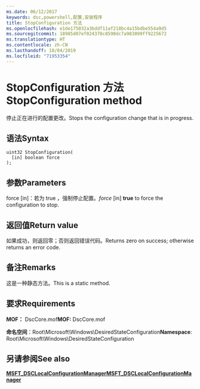 ```yaml
---
ms.date: 06/12/2017
keywords: dsc,powershell,配置,安装程序
title: StopConfiguration 方法
ms.openlocfilehash: e1de175032a3bddf11af218bc4a15bdbe554a9d5
ms.sourcegitcommit: 18985d07ef024378c8590dc7a983099ff9225672
ms.translationtype: HT
ms.contentlocale: zh-CN
ms.lasthandoff: 10/04/2019
ms.locfileid: "71953354"
---
```

# <a name="stopconfiguration-method"></a><span data-ttu-id="48e36-103">StopConfiguration 方法</span><span class="sxs-lookup"><span data-stu-id="48e36-103">StopConfiguration method</span></span>

<span data-ttu-id="48e36-104">停止正在进行的配置更改。</span><span class="sxs-lookup"><span data-stu-id="48e36-104">Stops the configuration change that is in progress.</span></span>

## <a name="syntax"></a><span data-ttu-id="48e36-105">语法</span><span class="sxs-lookup"><span data-stu-id="48e36-105">Syntax</span></span>

```mof
uint32 StopConfiguration(
  [in] boolean force
);
```

## <a name="parameters"></a><span data-ttu-id="48e36-106">参数</span><span class="sxs-lookup"><span data-stu-id="48e36-106">Parameters</span></span>

<span data-ttu-id="48e36-107">force  \[in\]：若为 true  ，强制停止配置。</span><span class="sxs-lookup"><span data-stu-id="48e36-107">*force* \[in\] **true** to force the configuration to stop.</span></span>

## <a name="return-value"></a><span data-ttu-id="48e36-108">返回值</span><span class="sxs-lookup"><span data-stu-id="48e36-108">Return value</span></span>

<span data-ttu-id="48e36-109">如果成功，则返回零；否则返回错误代码。</span><span class="sxs-lookup"><span data-stu-id="48e36-109">Returns zero on success; otherwise returns an error code.</span></span>

## <a name="remarks"></a><span data-ttu-id="48e36-110">备注</span><span class="sxs-lookup"><span data-stu-id="48e36-110">Remarks</span></span>

<span data-ttu-id="48e36-111">这是一种静态方法。</span><span class="sxs-lookup"><span data-stu-id="48e36-111">This is a static method.</span></span>

## <a name="requirements"></a><span data-ttu-id="48e36-112">要求</span><span class="sxs-lookup"><span data-stu-id="48e36-112">Requirements</span></span>

<span data-ttu-id="48e36-113">**MOF：** DscCore.mof</span><span class="sxs-lookup"><span data-stu-id="48e36-113">**MOF:** DscCore.mof</span></span>

<span data-ttu-id="48e36-114">**命名空间**：Root\Microsoft\Windows\DesiredStateConfiguration</span><span class="sxs-lookup"><span data-stu-id="48e36-114">**Namespace**: Root\Microsoft\Windows\DesiredStateConfiguration</span></span>

## <a name="see-also"></a><span data-ttu-id="48e36-115">另请参阅</span><span class="sxs-lookup"><span data-stu-id="48e36-115">See also</span></span>

[<span data-ttu-id="48e36-116">**MSFT_DSCLocalConfigurationManager**</span><span class="sxs-lookup"><span data-stu-id="48e36-116">**MSFT_DSCLocalConfigurationManager**</span></span>](msft-dsclocalconfigurationmanager.md)
